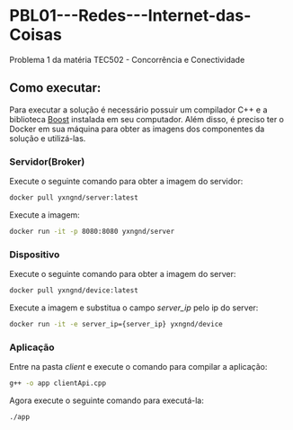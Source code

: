 # PBL01---Redes---Internet-das-Coisas
Problema 1 da matéria TEC502 - Concorrência e Conectividade

## Como executar:

Para executar a solução é necessário possuir um compilador C++ e a biblioteca [Boost](https://www.boost.org) instalada em seu computador. Além disso, é preciso ter o Docker em sua máquina para obter as imagens dos componentes da solução e utilizá-las.

### Servidor(Broker)
Execute o seguinte comando para obter a imagem do servidor:
```bash
docker pull yxngnd/server:latest
```
Execute a imagem:
```bash
docker run -it -p 8080:8080 yxngnd/server
```

### Dispositivo
Execute o seguinte comando para obter a imagem do server:
```bash
docker pull yxngnd/device:latest
```
Execute a imagem e substitua o campo *server_ip* pelo ip do server:
```bash
docker run -it -e server_ip={server_ip} yxngnd/device
```

### Aplicação
Entre na pasta *client* e execute o comando para compilar a aplicação:
```bash
g++ -o app clientApi.cpp
```
Agora execute o seguinte comando para executá-la:
```bash
./app
```

